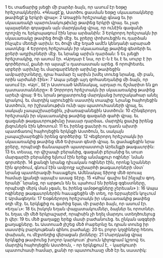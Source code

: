 1 Եւ տաճարից լսեցի մի բարձր ձայն, որ ասում էր եօթը հրեշտակներին. «Գնացէ՛ք, Աստծու ցասման եօթը սկաւառակները թափեցէ՛ք երկրի վրայ»:
2 Առաջին հրեշտակը գնաց եւ իր սկաւառակի պարունակութիւնը թափեց երկրի վրայ. եւ չար պալարներ գոյացան այն մարդկանց վրայ, որ ունէին գազանի դրոշմը ու երկրպագում էին նրա արձանին:
3 Երկրորդ հրեշտակն իր սկաւառակը թափեց ծովի մէջ. եւ ջրերը փոխուեցին ու դարձան ինչպէս մեռելի արիւն: Եւ ծովի մէջ եղած ամէն կենդանի արարած սատկեց:
4 Երրորդ հրեշտակն իր սկաւառակը թափեց գետերի եւ ջրերի աղբիւրների մէջ. եւ նրանք արիւն դարձան: 5 Եւ լսեցի հրեշտակից, որ ասում էր. «Արդար է նա, որ Է-ն է եւ է եւ սուրբ է իր գործերում, քանի որ այսպէ՛ս դատաստան արեց. 6 որովհետեւ սրբերի արիւնը եւ մարգարէների արիւնը թափեցին ամբարիշտները, դրա համար էլ արիւն խմել տուեց նրանց, մի բան, որին արժանի էին»: 7 Ապա լսեցի այդ զոհասեղանից մի ձայն, որ ասում էր. «Այո՛, Տէ՛ր Աստուած Ամենակալ, արդար ու ճշմարիտ են քո դատաստանները»:
8 Չորրորդ հրեշտակն իր սկաւառակից թափեց արեւի վրայ: 9 Եւ նրան թոյլատրուեց մարդկանց խորշակահար անել կրակով. եւ մարդիկ այրուեցին սաստիկ տապից: Նրանք հայհոյեցին Աստծուն, որ իշխանութիւն ունի այս պատուհասների վրայ, եւ սակայն չապաշխարեցին, չփառաբանեցին Աստծուն:
10 Հինգերորդ հրեշտակն իր սկաւառակից թափեց գազանի գահի վրայ. եւ գազանի թագաւորութիւնը խաւար դարձաւ. մարդիկ ցաւից իրենց լեզուներն էին կծոտում: 11 Եւ իրենց ցաւերի ու դառն ախտի պատճառով հայհոյեցին երկնքի Աստծուն, եւ սակայն չապաշխարեցին իրենց գործերից:
12 Վեցերորդ հրեշտակն իր սկաւառակից թափեց մեծ Եփրատ գետի վրայ. եւ ցամաքեցին նրա ջրերը, որպէսզի ճանապարհ պատրաստուի Արեւելքի թագաւորին: 13 Եւ տեսայ, որ վիշապի բերանից, գազանի բերանից եւ սուտ մարգարէի բերանից ելնում էին երեք անմաքուր ոգիներ՝ նման գորտերի. 14 քանզի նրանք դիւական ոգիներ էին, որոնք նշաններ էին գործում, գնում էին ամբողջ աշխարհի թագաւորների մօտ՝ նրանց պատերազմի հաւաքելու Ամենակալ Տիրոջ մեծ օրուայ համար (քանզի այսպէս ասաց Տէրը. 15 «Ահա՛ գալիս եմ ինչպէս գող. երանի՜ նրանց, որ արթուն են եւ պահում են իրենց զգեստները, որպէսզի մերկ ման չգան, եւ իրենց ամօթոյքները չերեւան» ): 16 Ապա ոգիները թագաւորներին հաւաքեցին մի տեղ, որ եբրայերէն կոչւում է Արմագեդոն:
17 Եօթներորդ հրեշտակն իր սկաւառակից թափեց օդի մէջ. եւ երկնքից ու գահից ելաւ մի բարձր ձայն, որ ասում էր. «Եղա՛ւ»: 18 Եւ իսկոյն եղան փայլատակումներ, ձայներ եւ որոտներ. եւ եղաւ մի մեծ երկրաշարժ, որպիսին չի եղել մարդու ստեղծուելուց ի վեր: 19 Եւ մեծ քաղաքը երեք մասի բաժանուեց. եւ ընկան ազգերի քաղաքները. եւ Աստուած յիշեց մեծ Բաբելոնը եւ դրան տուեց իր սաստիկ բարկութեան գինու բաժակը: 20 Եւ բոլոր կղզիները հեռու փախան, ու մէջտեղից վերացան լեռները: 21 Մարդկանց վրայ երկնքից թափուեց խոշոր կարկուտ՝ յիսուն կիլոգրամ կշռով: Եւ մարդիկ հայհոյեցին Աստծուն, - որ երկնքում է, - կարկուտի պատուհասի համար, քանի որ պատուհասը մեծ էր եւ սաստիկ:
